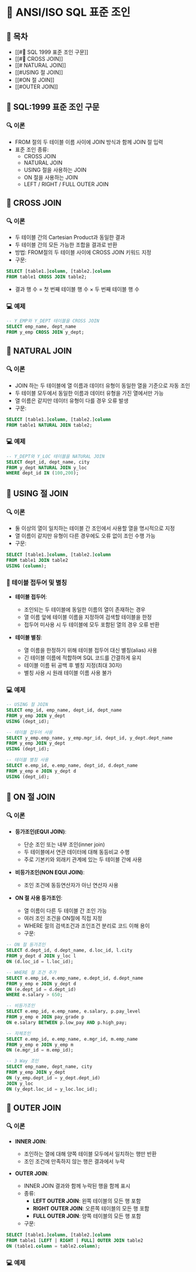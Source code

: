 # 🔄 ANSI/ISO SQL 표준 조인

## 📑 목차
- [[#🔄 SQL 1999 표준 조인 구문]]
- [[#🔀 CROSS JOIN]]
- [[# NATURAL JOIN]]
- [[#USING 절 JOIN]]
- [[#ON 절 JOIN]]
- [[#OUTER JOIN]]

## 🔄 SQL:1999 표준 조인 구문
### 🔍 이론
- FROM 절의 두 테이블 이름 사이에 JOIN 방식과 함께 JOIN 절 입력
- 표준 조인 종류:
  - CROSS JOIN
  - NATURAL JOIN
  - USING 절을 사용하는 JOIN
  - ON 절을 사용하는 JOIN
  - LEFT / RIGHT / FULL OUTER JOIN

## 🔀 CROSS JOIN
### 🔍 이론
- 두 테이블 간의 Cartesian Product과 동일한 결과
- 두 테이블 간의 모든 가능한 조합을 결과로 반환
- 방법: FROM절의 두 테이블 사이에 CROSS JOIN 키워드 지정
- 구문: 
```sql
SELECT [table1.]column, [table2.]column  
FROM table1 CROSS JOIN table2;
```
- 결과 행 수 = 첫 번째 테이블 행 수 × 두 번째 테이블 행 수

### 💻 예제
```sql
-- Y_EMP와 Y_DEPT 테이블을 CROSS JOIN  
SELECT emp_name, dept_name  
FROM y_emp CROSS JOIN y_dept;
```
## 🔄 NATURAL JOIN
### 🔍 이론
- JOIN 하는 두 테이블에 열 이름과 데이터 유형이 동일한 열을 기준으로 자동 조인
- 두 테이블 모두에서 동일한 이름과 데이터 유형을 가진 열에서만 가능
- 열 이름은 같지만 데이터 유형이 다를 경우 오류 발생
- 구문:
```sql
SELECT [table1.]column, [table2.]column  
FROM table1 NATURAL JOIN table2;
```

### 💻 예제
```sql
-- Y_DEPT와 Y_LOC 테이블을 NATURAL JOIN  
SELECT dept_id, dept_name, city  
FROM y_dept NATURAL JOIN y_loc  
WHERE dept_id IN (100,200);
```
## 🔄 USING 절 JOIN
### 🔍 이론
- 둘 이상의 열이 일치하는 테이블 간 조인에서 사용할 열을 명시적으로 지정
- 열 이름이 같지만 유형이 다른 경우에도 오류 없이 조인 수행 가능
- 구문:
```sql
SELECT [table1.]column, [table2.]column  
FROM table1 JOIN table2  
USING (column);
```
### 📝 테이블 접두어 및 별칭
- **테이블 접두어**:
  - 조인되는 두 테이블에 동일한 이름의 열이 존재하는 경우
  - 열 이름 앞에 테이블 이름을 지정하여 검색할 테이블을 한정
  - 접두어 미사용 시 두 테이블에 모두 포함된 열의 경우 오류 반환

- **테이블 별칭**:
  - 열 이름을 한정하기 위해 테이블 접두어 대신 별칭(alias) 사용
  - 긴 테이블 이름에 적합하며 SQL 코드를 간결하게 유지
  - 테이블 이름 뒤 공백 후 별칭 지정(최대 30자)
  - 별칭 사용 시 원래 테이블 이름 사용 불가
### 💻 예제
```sql
-- USING 절 JOIN  
SELECT emp_id, emp_name, dept_id, dept_name  
FROM y_emp JOIN y_dept  
USING (dept_id);

-- 테이블 접두어 사용  
SELECT y_emp.emp_name, y_emp.mgr_id, dept_id, y_dept.dept_name  
FROM y_emp JOIN y_dept  
USING (dept_id);

-- 테이블 별칭 사용  
SELECT e.emp_id, e.emp_name, dept_id, d.dept_name  
FROM y_emp e JOIN y_dept d  
USING (dept_id);
```
## 🔄 ON 절 JOIN
### 🔍 이론
- **등가조인(EQUI JOIN)**:
  - 단순 조인 또는 내부 조인(inner join)
  - 두 테이블에서 연관 데이터에 대해 동등비교 수행
  - 주로 기본키와 외래키 관계에 있는 두 테이블 간에 사용

- **비등가조인(NON EQUI JOIN)**:
  - 조인 조건에 동등연산자가 아닌 연산자 사용

- **ON 절 사용 등가조인**:
  - 열 이름이 다른 두 테이블 간 조인 가능
  - 여러 조인 조건을 ON절에 직접 지정
  - WHERE 절의 검색조건과 조인조건 분리로 코드 이해 용이
  - 구문:
```sql
-- ON 절 등가조인  
SELECT d.dept_id, d.dept_name, d.loc_id, l.city  
FROM y_dept d JOIN y_loc l  
ON (d.loc_id = l.loc_id);

-- WHERE 절 조건 추가  
SELECT e.emp_id, e.emp_name, e.dept_id, d.dept_name  
FROM y_emp e JOIN y_dept d  
ON (e.dept_id = d.dept_id)  
WHERE e.salary > 650;

-- 비등가조인  
SELECT e.emp_id, e.emp_name, e.salary, p.pay_level  
FROM y_emp e JOIN pay_grade p  
ON e.salary BETWEEN p.low_pay AND p.high_pay;

-- 자체조인  
SELECT e.emp_id, e.emp_name, e.mgr_id, m.emp_name  
FROM y_emp e JOIN y_emp m  
ON (e.mgr_id = m.emp_id);

-- 3 Way 조인  
SELECT emp_name, dept_name, city  
FROM y_emp JOIN y_dept  
ON (y_emp.dept_id = y_dept.dept_id)  
JOIN y_loc  
ON (y_dept.loc_id = y_loc.loc_id);
```

## 🔄 OUTER JOIN
### 🔍 이론
- **INNER JOIN**:
  - 조인하는 열에 대해 양쪽 테이블 모두에서 일치하는 행만 반환
  - 조인 조건에 만족하지 않는 행은 결과에서 누락

- **OUTER JOIN**:
  - INNER JOIN 결과와 함께 누락된 행을 함께 표시
  - 종류:
    - **LEFT OUTER JOIN**: 왼쪽 테이블의 모든 행 포함
    - **RIGHT OUTER JOIN**: 오른쪽 테이블의 모든 행 포함
    - **FULL OUTER JOIN**: 양쪽 테이블의 모든 행 포함
  - 구문:
```sql
SELECT [table1.]column, [table2.]column  
FROM table1 [LEFT | RIGHT | FULL] OUTER JOIN table2  
ON (table1.column = table2.column);
```
### 💻 예제
```
```